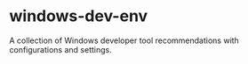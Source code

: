 # windows-dev-env
A collection of Windows developer tool recommendations with configurations and settings. 
